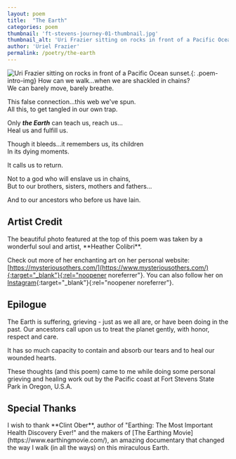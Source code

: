 ```yaml
---
layout: poem
title:  "The Earth"
categories: poem
thumbnail: 'ft-stevens-journey-01-thumbnail.jpg'
thumbnail_alt: 'Uri Frazier sitting on rocks in front of a Pacific Ocean sunset'
author: 'Uriel Frazier'
permalink: /poetry/the-earth
---
```

![Uri Frazier sitting on rocks in front of a Pacific Ocean sunset.]({{site.url}}/{{site.images_path}}ft-stevens-journey-01-small.jpg 'Photo by Heather Colibri'){: .poem-intro-img}
How can we walk...when we are shackled in chains?  
We can barely move, barely breathe.

This false connection...this web we've spun.  
All this, to get tangled in our own trap.

Only ***the Earth*** can teach us, reach us...  
Heal us and fulfill us.

Though it bleeds...it remembers us, its children  
In its dying moments.

It calls us to return.

Not to a god who will enslave us in chains,  
But to our brothers, sisters, mothers and fathers...

And to our ancestors who before us have lain.

<aside markdown=1 class="artist-credit">
<h2>Artist Credit</h2>
The beautiful photo featured at the top of this poem was taken by a wonderful soul and artist, **Heather Colibri**.  

Check out more of her enchanting art on her personal website: [https://mysteriousothers.com/](https://www.mysteriousothers.com/){:target="_blank"}{:rel="noopener noreferrer"}. You can also follow her on [Instagram](https://www.instagram.com/mysteriousothers/){:target="_blank"}{:rel="noopener noreferrer"}.
</aside>
<aside markdown=1 class="artist-credit">
<h2>Epilogue</h2>
The Earth is suffering, grieving - just as we all are, or have been doing in the past. Our ancestors call upon us to treat the planet gently, with honor, respect and care. 

It has so much capacity to contain and absorb our tears and to heal our wounded hearts. 

These thoughts (and this poem) came to me while doing some personal grieving and healing work out by the Pacific coast at Fort Stevens State Park in Oregon, U.S.A.
</aside>
<aside markdown=1 class="artist-credit">
<h2>Special Thanks</h2>
I wish to thank **Clint Ober**, author of "Earthing: The Most Important Health Discovery Ever!" and the makers of [The Earthing Movie](https://www.earthingmovie.com/), an amazing documentary that changed the way I walk (in all the ways) on this miraculous Earth. 
</aside>